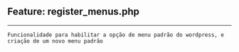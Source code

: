 ## Feature: register_menus.php

---

    Funcionalidade para habilitar a opção de menu padrão do wordpress, e criação de um novo menu padrão
